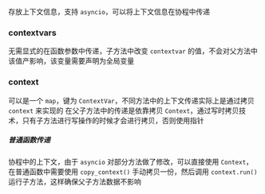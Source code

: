 存放上下文信息，支持 `asyncio`，可以将上下文信息在协程中传递

### contextvars

无需显式的在函数参数中传递，子方法中改变 `contextvar` 的值，不会对父方法中该值产影响，该变量需要声明为全局变量

### context

可以是一个 `map`，键为 `ContextVar`，不同方法中的上下文传递实际上是通过拷贝 `context` 来实现的
在父子方法中的传递是依靠拷贝 `Context`，通过写时拷贝技术，只有子方法进行写操作的时候才会进行拷贝，否则使用指针

##### 普通函数传递

协程中的上下文，由于 `asyncio` 对部分方法做了修改，可以直接使用 `Context`，在普通函数中需要使用 `copy_context()` 手动拷贝一份，然后调用 `context.run()` 运行子方法，这样确保父子方法数据不影响


